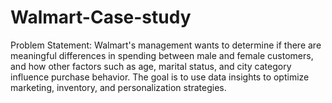 # Walmart-Case-study
Problem Statement: Walmart's management wants to determine if there are meaningful differences in spending between male and female customers, and how other factors such as age, marital status, and city category influence purchase behavior. The goal is to use data insights to optimize marketing, inventory, and personalization strategies.
